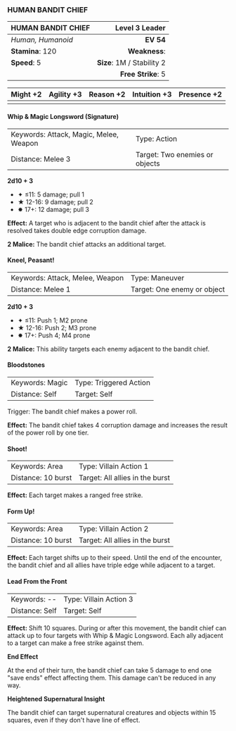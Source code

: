 ### HUMAN BANDIT CHIEF

| HUMAN BANDIT CHIEF |         **Level 3 Leader** |
| :----------------- | -------------------------: |
| *Human, Humanoid*  |                  **EV 54** |
| **Stamina**: 120   |              **Weakness**: |
| **Speed**: 5       | **Size**: 1M / Stability 2 |
|                    |         **Free Strike**: 5 |

| **Might** +2 | **Agility** +3 | **Reason** +2 | **Intuition** +3 | **Presence** +2 |
| ------------ | -------------- | ------------- | ---------------- | --------------- |
|              |                |               |                  |                 |

#### Whip & Magic Longsword (Signature)

|                                        |                                |
| :------------------------------------- | :----------------------------- |
| Keywords: Attack, Magic, Melee, Weapon | Type: Action                   |
| Distance: Melee 3                      | Target: Two enemies or objects |

**2d10 + 3**

- ✦ ≤11: 5 damage; pull 1
- ★ 12-16: 9 damage; pull 2
- ✸ 17+: 12 damage; pull 3

**Effect:** A target who is adjacent to the bandit chief after the attack is resolved takes double edge corruption damage.

**2 Malice:** The bandit chief attacks an additional target.

#### Kneel, Peasant!

|                                 |                             |
| :------------------------------ | :-------------------------- |
| Keywords: Attack, Melee, Weapon | Type: Maneuver              |
| Distance: Melee 1               | Target: One enemy or object |

**2d10 + 3**

- ✦ ≤11: Push 1; M2 prone
- ★ 12-16: Push 2; M3 prone
- ✸ 17+: Push 4; M4 prone

**2 Malice:** This ability targets each enemy adjacent to the bandit chief.

#### Bloodstones

|                 |                        |
| :-------------- | :--------------------- |
| Keywords: Magic | Type: Triggered Action |
| Distance: Self  | Target: Self           |

Trigger: The bandit chief makes a power roll.

**Effect:** The bandit chief takes 4 corruption damage and increases the result of the power roll by one tier.

#### Shoot!

|                    |                                 |
| :----------------- | :------------------------------ |
| Keywords: Area     | Type: Villain Action 1          |
| Distance: 10 burst | Target: All allies in the burst |

**Effect:** Each target makes a ranged free strike.

#### Form Up!

|                    |                                 |
| :----------------- | :------------------------------ |
| Keywords: Area     | Type: Villain Action 2          |
| Distance: 10 burst | Target: All allies in the burst |

**Effect:** Each target shifts up to their speed. Until the end of the encounter, the bandit chief and all allies have triple edge while adjacent to a target.

#### Lead From the Front

|                |                        |
| :------------- | :--------------------- |
| Keywords: --   | Type: Villain Action 3 |
| Distance: Self | Target: Self           |

**Effect:** Shift 10 squares. During or after this movement, the bandit chief can attack up to four targets with Whip & Magic Longsword. Each ally adjacent to a target can make a free strike against them.

**End Effect**

At the end of their turn, the bandit chief can take 5 damage to end one "save ends" effect affecting them. This damage can't be reduced in any way.

**Heightened Supernatural Insight**

The bandit chief can target supernatural creatures and objects within 15 squares, even if they don't have line of effect.
